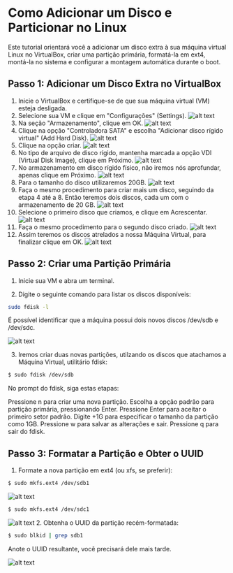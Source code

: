 # Como Adicionar um Disco e Particionar no Linux

Este tutorial orientará você a adicionar um disco extra à sua máquina virtual Linux no VirtualBox, criar uma partição primária, formatá-la em ext4, montá-la no sistema e configurar a montagem automática durante o boot.

## Passo 1: Adicionar um Disco Extra no VirtualBox

1. Inicie o VirtualBox e certifique-se de que sua máquina virtual (VM) esteja desligada.
2. Selecione sua VM e clique em "Configurações" (Settings).
![alt text](imagens/imagem1.png)
3. Na seção "Armazenamento", clique em OK.
![alt text](imagens/imagem2.png)
4. Clique na opção "Controladora SATA" e escolha "Adicionar disco rígido virtual" (Add Hard Disk).
![alt text](imagens/imagem3.png)
5. Clique na opção criar.
![alt text](imagens/imagem4.png)
6. No tipo de arquivo de disco rígido, mantenha marcada a opção VDI (Virtual Disk Image), clique em Próximo.
![alt text](imagens/imagem5.png)
7. No armazenamento em disco rígido físico, não iremos nós aprofundar, apenas clique em Próximo.
![alt text](imagens/imagem6.png)
8. Para o tamanho do disco utilizaremos 20GB.
![alt text](imagens/imagem7.png)
9. Faça o mesmo procedimento para criar mais um disco, seguindo da etapa 4 até a 8. Então teremos dois discos, cada um com o armazenamento de 20 GB.
![alt text](imagens/imagem8.png)
10. Selecione o primeiro disco que criamos, e clique em Acrescentar.
![alt text](imagens/imagem9.png)
11. Faça o mesmo procedimento para o segundo disco criado.
![alt text](imagens/imagem10.png)
12. Assim teremos os discos atrelados a nossa Máquina Virtual, para finalizar clique em OK.
![alt text](imagens/imagem11.png)

## Passo 2: Criar uma Partição Primária

1. Inicie sua VM e abra um terminal.

2. Digite o seguinte comando para listar os discos disponíveis:
```bash
sudo fdisk -l
```

É possível identificar que a máquina possui dois novos discos /dev/sdb e /dev/sdc.

![alt text](imagens/imagem12.png)

3. Iremos criar duas novas partições, utilzando os discos que atachamos a Máquina Virtual, utilitário fdisk:

```bash
$ sudo fdisk /dev/sdb
```
No prompt do fdisk, siga estas etapas:

Pressione n para criar uma nova partição.
Escolha a opção padrão para partição primária, pressionando Enter.
Pressione Enter para aceitar o primeiro setor padrão.
Digite +1G para especificar o tamanho da partição como 1GB.
Pressione w para salvar as alterações e sair.
Pressione q para sair do fdisk.

## Passo 3: Formatar a Partição e Obter o UUID

1. Formate a nova partição em ext4 (ou xfs, se preferir):

```bash
$ sudo mkfs.ext4 /dev/sdb1
```
![alt text](imagens/imagem22.png)

```bash
$ sudo mkfs.ext4 /dev/sdc1
```
![alt text](imagens/imagem23.png)
2. Obtenha o UUID da partição recém-formatada:

```bash
$ sudo blkid | grep sdb1
```

Anote o UUID resultante, você precisará dele mais tarde.

![alt text](imagens/imagem24.png)
